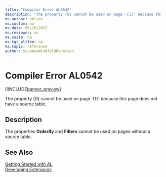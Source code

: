 ```yaml
---
title: "Compiler Error AL0542"
description: "The property {0} cannot be used on page '{1}' because this page does not have a source table."
ms.author: solsen
ms.custom: na
ms.date: 06/10/2022
ms.reviewer: na
ms.suite: na
ms.tgt_pltfrm: na
ms.topic: reference
author: SusanneWindfeldPedersen
---
```

[//]: # (START>DO_NOT_EDIT)
[//]: # (IMPORTANT:Do not edit any of the content between here and the END>DO_NOT_EDIT.)
[//]: # (Any modifications should be made in the .xml files in the ModernDev repo.)
# Compiler Error AL0542

[!INCLUDE[banner_preview](../includes/banner_preview.md)]

The property {0} cannot be used on page '{1}' because this page does not have a source table.

## Description
The properties **OrderBy** and **Filters** cannot be used on pages without a source table.  

[//]: # (IMPORTANT: END>DO_NOT_EDIT)
## See Also  
[Getting Started with AL](../devenv-get-started.md)  
[Developing Extensions](../devenv-dev-overview.md)  